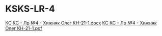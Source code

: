 # KSKS-LR-4
 
[КС КС - Лр №4 - Хижняк Олег КН-21-1.docx](https://github.com/ThisLightShallBurnYou/KSKS-LR-4/files/13228526/-.4.-.-21-1.docx)
[КС КС - Лр №4 - Хижняк Олег КН-21-1.pdf](https://github.com/ThisLightShallBurnYou/KSKS-LR-4/files/13228525/-.4.-.-21-1.pdf)
